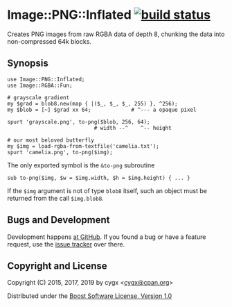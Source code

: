 # Image::PNG::Inflated [![build status][TRAVISIMG]][TRAVIS]

Creates PNG images from raw RGBA data of depth 8, chunking the data into
non-compressed 64k blocks.


## Synopsis

```perl6
use Image::PNG::Inflated;
use Image::RGBA::Fun;

# grayscale gradient
my $grad = blob8.new(map { |($_, $_, $_, 255) }, ^256);
my $blob = [~] $grad xx 64;             # ^--- a opaque pixel

spurt 'grayscale.png', to-png($blob, 256, 64);
                            # width --^    ^-- height

# our most beloved butterfly
my $img = load-rgba-from-textfile('camelia.txt');
spurt 'camelia.png', to-png($img);
```

The only exported symbol is the `&to-png` subroutine

```perl6
sub to-png($img, $w = $img.width, $h = $img.height) { ... }
```

If the `$img` argument is not of type `blob8` itself, such an object must
be returned from the call `$img.blob8`.


## Bugs and Development

Development happens [at GitHub][SOURCE]. If you found a bug or have a feature
request, use the [issue tracker][ISSUES] over there.


## Copyright and License

Copyright (C) 2015, 2017, 2019 by cygx \<<cygx@cpan.org>\>

Distributed under the [Boost Software License, Version 1.0][LICENSE]


[TRAVIS]:       https://travis-ci.org/cygx/p6-image-png-inflated
[TRAVISIMG]:    https://travis-ci.org/cygx/p6-image-png-inflated.svg?branch=master
[SOURCE]:       https://github.com/cygx/p6-image-png-inflated
[ISSUES]:       https://github.com/cygx/p6-image-png-inflated/issues
[LICENSE]:      http://www.boost.org/LICENSE_1_0.txt
